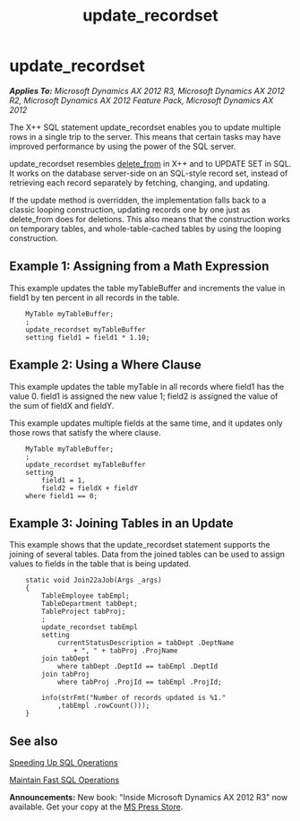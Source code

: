 ﻿---
title: update_recordset
TOCTitle: update_recordset
ms:assetid: 753d8d30-8cb7-42ce-baa2-a3ef4a59e8f7
ms:mtpsurl: https://msdn.microsoft.com/en-us/library/Aa674382(v=AX.60)
ms:contentKeyID: 35245960
ms.date: 05/18/2015
mtps_version: v=AX.60
---

# update\_recordset 


_**Applies To:** Microsoft Dynamics AX 2012 R3, Microsoft Dynamics AX 2012 R2, Microsoft Dynamics AX 2012 Feature Pack, Microsoft Dynamics AX 2012_

The X++ SQL statement update\_recordset enables you to update multiple rows in a single trip to the server. This means that certain tasks may have improved performance by using the power of the SQL server.

update\_recordset resembles [delete\_from](delete-from.md) in X++ and to UPDATE SET in SQL. It works on the database server-side on an SQL-style record set, instead of retrieving each record separately by fetching, changing, and updating.

If the update method is overridden, the implementation falls back to a classic looping construction, updating records one by one just as delete\_from does for deletions. This also means that the construction works on temporary tables, and whole-table-cached tables by using the looping construction.

## Example 1: Assigning from a Math Expression

This example updates the table myTableBuffer and increments the value in field1 by ten percent in all records in the table.
```X++
    MyTable myTableBuffer;
    ;
    update_recordset myTableBuffer
    setting field1 = field1 * 1.10;
```
## Example 2: Using a Where Clause

This example updates the table myTable in all records where field1 has the value 0. field1 is assigned the new value 1; field2 is assigned the value of the sum of fieldX and fieldY.

This example updates multiple fields at the same time, and it updates only those rows that satisfy the where clause.
```X++
    MyTable myTableBuffer;
    ;
    update_recordset myTableBuffer
    setting
        field1 = 1,
        field2 = fieldX + fieldY
    where field1 == 0;
```
## Example 3: Joining Tables in an Update

This example shows that the update\_recordset statement supports the joining of several tables. Data from the joined tables can be used to assign values to fields in the table that is being updated.
```X++
    static void Join22aJob(Args _args)
    {
        TableEmployee tabEmpl;
        TableDepartment tabDept;
        TableProject tabProj;
        ;
        update_recordset tabEmpl
        setting
            currentStatusDescription = tabDept .DeptName
                + ", " + tabProj .ProjName
        join tabDept
            where tabDept .DeptId == tabEmpl .DeptId
        join tabProj
            where tabProj .ProjId == tabEmpl .ProjId;
    
        info(strFmt("Number of records updated is %1."
            ,tabEmpl .rowCount()));
    }
```
## See also

[Speeding Up SQL Operations](speeding-up-sql-operations.md)

[Maintain Fast SQL Operations](maintain-fast-sql-operations.md)

  
**Announcements:** New book: "Inside Microsoft Dynamics AX 2012 R3" now available. Get your copy at the [MS Press Store](https://www.microsoftpressstore.com/store/inside-microsoft-dynamics-ax-2012-r3-9780735685109).

